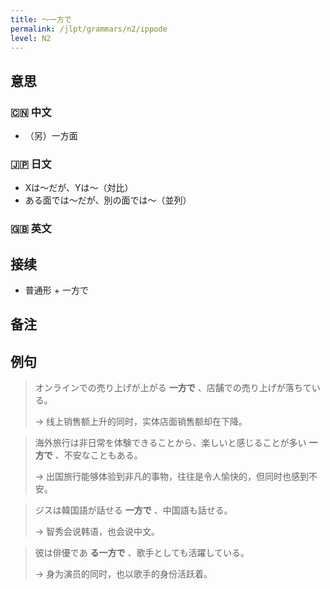 ```yaml
---
title: 〜一方で
permalink: /jlpt/grammars/n2/ippode
level: N2
---
```


## 意思

### 🇨🇳 中文

- （另）一方面

### 🇯🇵 日文

- Xは〜だが、Yは〜（対比）
- ある面では〜だが、別の面では〜（並列）

### 🇬🇧 英文


## 接续

- 普通形 + 一方で

## 备注


## 例句

> オンラインでの売り上げが上がる **一方で** 、店舗での売り上げが落ちている。
>
> → 线上销售额上升的同时，实体店面销售额却在下降。

> 海外旅行は非日常を体験できることから、楽しいと感じることが多い **一方で** 、不安なこともある。
>
> → 出国旅行能够体验到非凡的事物，往往是令人愉快的，但同时也感到不安。

> ジスは韓国語が話せる **一方で** 、中国語も話せる。
>
> → 智秀会说韩语，也会说中文。

> 彼は俳優であ **る一方で** 、歌手としても活躍している。
>
> → 身为演员的同时，也以歌手的身份活跃着。

